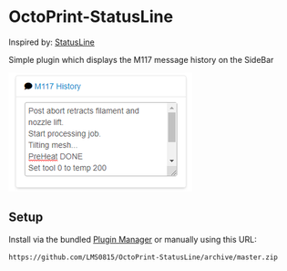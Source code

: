 # OctoPrint-StatusLine

Inspired by: [StatusLine](https://github.com/AmedeeBulle/StatusLine)

Simple plugin which displays the M117 message history on the SideBar

![StatusLine](status_line.png?raw=true) 

## Setup

Install via the bundled [Plugin Manager](https://github.com/foosel/OctoPrint/wiki/Plugin:-Plugin-Manager)
or manually using this URL:

    https://github.com/LMS0815/OctoPrint-StatusLine/archive/master.zip

